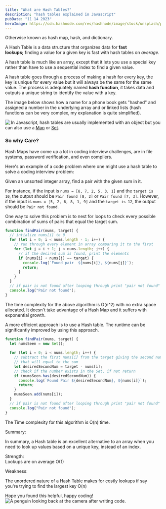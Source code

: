 ```yaml
---
title: "What are Hash Tables?"
description: "hash tables explained in Javascript"
pubDate: "11 14 2023"
heroImage: https://cdn.hashnode.com/res/hashnode/image/stock/unsplash/p6ac4ss5vVM/upload/935352980792dfadaab55f17e6cc8d11.jpeg?w=1600&h=840&fit=crop&crop=entropy&auto=compress,format&format=webp
---
```

Otherwise known as hash map, hash, and dictionary.

A Hash Table is a data structure that organizes data for **fast lookups;** finding a value for a given key is fast with hash tables on *average*.

A hash table is much like an array, except that it lets you use a special key rather than have to use a sequential index to find a given value.

A hash table goes through a process of making a hash for every key, the key is unique for every value but it will always be the same for the same value. The process is adequately named **hash function**, it takes data and outputs a unique string to identify the value with a key.

The image below shows how a name for a phone book gets "hashed" and assigned a number in the underlying array and or linked lists (hash functions can be very complex, my explanation is quite simplified).

<img src="https://upload.wikimedia.org/wikipedia/commons/thumb/7/7d/Hash_table_3_1_1_0_1_0_0_SP.svg/2560px-Hash_table_3_1_1_0_1_0_0_SP.svg.png" align="left"/>

In Javascript, hash tables are usually implemented with an object but you can also use a [Map](https://developer.mozilla.org/en-US/docs/Web/JavaScript/Reference/Global_Objects/Map) or [Set](https://developer.mozilla.org/en-US/docs/Web/JavaScript/Reference/Global_Objects/set).

### So why Care?

Hash Maps have come up a lot in coding interview challenges, are in file systems, password verification, and even compilers.

Here's an example of a code problem where one might use a hash table to solve a coding interview problem:

Given an unsorted integer array, find a pair with the given sum in it.

For instance, if the input is `nums = [8, 7, 2, 5, 3, 1]` and the `target is 10`, the output should be `Pair found [8, 2]` or `Pair found [7, 3]`. However, if the input is `nums = [5, 2, 6, 8, 1, 9]` and the `target is 12`, the output should be `Pair not found`.

One way to solve this problem is to nest for loops to check every possible combination of sums of pairs that equal the target sum.

```javascript
function findPair(nums, target) {
  // intialize nums[i] to 0
  for (let i = 0; i < nums.length - 1; i++) {
    // run through every element in array comparing it to the first
    for (let j = i + 1; j < nums.length; j++) {
      // if the desired sum is found, print the elements
      if (nums[i] + nums[j] == target) {
        console.log(`Found pair  ${nums[i]}, ${nums[j]}`);
        return;
      }
    }
  }
  // if pair is not found after looping through print "pair not found"
  console.log("Pair not found");
}
```

The time complexity for the above algorithm is O(n^2) with no extra space allocated. It doesn't take advantage of a Hash Map and it suffers with exponential growth.

A more efficient approach is to use a Hash table. The runtime can be significantly improved by using this approach.

```javascript
function findPair(nums, target) {
  let numsSeen = new Set();
 
  for (let i = 0; i < nums.length; i++) {
    // subtract the first nums[i] from the target giving the second number
    // that will equal to the sum
    let desiredSecondNum = target - nums[i];
    // check if the number exists in the Set, if not return
    if (numsSeen.has(desiredSecondNum)) {
      console.log(`Found Pair ${desiredSecondNum}, ${nums[i]}`);
      return;
    }
    numsSeen.add(nums[i]);
  }
  // if pair is not found after looping through print "pair not found"
  console.log("Pair not found");
}
```

The Time complexity for this algorithm is O(n) time.

Summary:

In summary, a Hash table is an excellent alternative to an array when you need to look up values based on a unique key, instead of an index.

Strength:  
Lookups are on average O(1)

Weakness:

The unordered nature of a Hash Table makes for costly lookups if say you're trying to find the largest key O(n)

Hope you found this helpful, happy coding!
![A penguin looking back at the camera after writing code.](https://media.giphy.com/media/vFKqnCdLPNOKc/giphy.gif)

